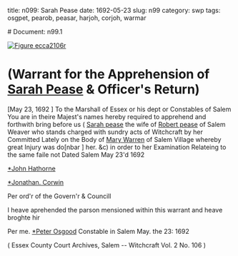 title: n099: Sarah Pease
date: 1692-05-23
slug: n99
category: swp
tags: osgpet, pearob, peasar, harjoh, corjoh, warmar


<div markdown class="doc" id="n99.1"># Document: n99.1

[![Figure ecca2106r](archives/ecca/thumb/ecca2106r.jpg)](archives/ecca/large/ecca2106r.jpg)

# (Warrant for the Apprehension of [Sarah Pease](/tag/peasar.html) & Officer's Return)
[May 23, 1692 ] To the Marshall of Essex or his dept or Constables  of Salem 
You are in theire Majest's names hereby required to apprehend and forthwith bring before us ( [Sarah pease](/tag/peasar.html) the wife of [Robert pease](/tag/pearob.html) of Salem Weaver who stands charged with sundry acts of Witchcraft by her Committed Lately on the Body of [Mary Warren](/tag/warmar.html) of Salem Village whereby great Injury was do[nbar ] her. &c) in order to her Examination Relateing to the same faile not Dated Salem May 23'd 1692 

[*John Hathorne](/tag/harjoh.html)

[*Jonathan. Corwin](/tag/corjoh.html)

Per ord'r of the Govern'r & Councill 

I heave aprehended the parson mensioned within this warrant and heave broghte hir 

Per me. [*Peter Osgood](/tag/osgpet.html) Constable in Salem May. the 23: 1692

( Essex County Court Archives, Salem -- Witchcraft Vol. 2 No. 106 )
</div>